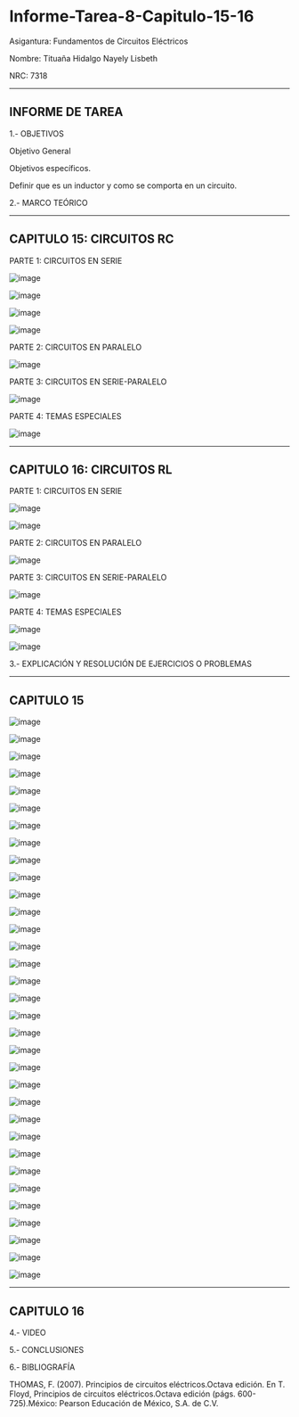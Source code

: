 # Informe-Tarea-8-Capitulo-15-16

Asigantura: Fundamentos de Circuitos Eléctricos

Nombre: Tituaña Hidalgo Nayely Lisbeth

NRC: 7318

----------------------------------------------------------------------------------------------------------------------------------------------
INFORME DE TAREA 
----------------------------------------------------------------------------------------------------------------------------------------------

1.- OBJETIVOS

Objetivo General


Objetivos específicos.

Definir que es un inductor y como se comporta en un circuito.

2.- MARCO TEÓRICO

----------------------------------------------------------------------------------------------------------------------------------------------
CAPITULO 15: CIRCUITOS RC
----------------------------------------------------------------------------------------------------------------------------------------------

PARTE 1: CIRCUITOS EN SERIE 

![image](https://user-images.githubusercontent.com/105722861/186336276-74c28c1a-5c45-43c4-bf38-beba55f86bf1.png)

![image](https://user-images.githubusercontent.com/105722861/186336324-4310443b-45c7-4599-8f22-ea3f562e5cfd.png)

![image](https://user-images.githubusercontent.com/105722861/186336389-2729afe1-3a7b-4dc3-989a-db2e09031a6e.png)

![image](https://user-images.githubusercontent.com/105722861/186336438-4e484f27-1e2f-4600-959b-9174f28b0c8e.png)

PARTE 2: CIRCUITOS EN PARALELO

![image](https://user-images.githubusercontent.com/105722861/186336477-4dc76eac-02ed-4c5b-8f07-6f72ca44dbdf.png)

PARTE 3: CIRCUITOS EN SERIE-PARALELO

![image](https://user-images.githubusercontent.com/105722861/186336523-1ab3752c-58d3-461e-8d08-c9e4229ef139.png)

PARTE 4: TEMAS ESPECIALES  

![image](https://user-images.githubusercontent.com/105722861/186336572-c1fe8174-829c-4c14-8e08-1b1f7248c227.png)

----------------------------------------------------------------------------------------------------------------------------------------------
CAPITULO 16: CIRCUITOS RL
----------------------------------------------------------------------------------------------------------------------------------------------

PARTE 1: CIRCUITOS EN SERIE 

![image](https://user-images.githubusercontent.com/105722861/186496442-d08714d9-e9d0-4ca3-966b-138900ce1752.png)

![image](https://user-images.githubusercontent.com/105722861/186496502-8d694623-cfe5-4006-b671-7675dc092c04.png)

PARTE 2: CIRCUITOS EN PARALELO

![image](https://user-images.githubusercontent.com/105722861/186496596-849030bb-b9ac-46e7-834b-854a0f5442c3.png)

PARTE 3: CIRCUITOS EN SERIE-PARALELO

![image](https://user-images.githubusercontent.com/105722861/186496654-78a0ddf4-d4a2-4935-bb5e-b36954acee08.png)

PARTE 4: TEMAS ESPECIALES 

![image](https://user-images.githubusercontent.com/105722861/186496720-479adb44-a3d4-49c7-8b4a-eea8606d54e0.png)

![image](https://user-images.githubusercontent.com/105722861/186496767-0e2f4fa5-4e52-497c-b153-bc5edc139641.png)

3.- EXPLICACIÓN Y RESOLUCIÓN DE EJERCICIOS O PROBLEMAS


----------------------------------------------------------------------------------------------------------------------------------------------
CAPITULO 15
----------------------------------------------------------------------------------------------------------------------------------------------

![image](https://user-images.githubusercontent.com/105722861/186576375-436ebca2-0ce5-43b6-b365-575338cfd2eb.png)

![image](https://user-images.githubusercontent.com/105722861/186576473-8a6f6c07-006a-43cb-b613-186764d07384.png)

![image](https://user-images.githubusercontent.com/105722861/186576550-208ed0b0-c3ba-46ba-adb3-856e9c7b0c7e.png)

![image](https://user-images.githubusercontent.com/105722861/186576642-677713eb-8a80-4dd0-b433-6537c2a704ce.png)

![image](https://user-images.githubusercontent.com/105722861/186576762-30eb4d47-1eab-446e-b22b-603d9cde9356.png)

![image](https://user-images.githubusercontent.com/105722861/186576837-c5ee1397-c0bc-4083-be43-1882013678cf.png)

![image](https://user-images.githubusercontent.com/105722861/186576981-9fcf34ff-f9e0-48b1-b414-cd12c2baac64.png)

![image](https://user-images.githubusercontent.com/105722861/186577064-f746bb15-b611-4130-91af-89c71a3158c7.png)

![image](https://user-images.githubusercontent.com/105722861/186577149-6c778a11-c2c1-4456-8913-68ac87437fd1.png)

![image](https://user-images.githubusercontent.com/105722861/186577237-863a0c71-3148-4dee-8f55-09fea9b45f88.png)

![image](https://user-images.githubusercontent.com/105722861/186577336-4d14af13-2241-4904-bed6-c83e6911789f.png)

![image](https://user-images.githubusercontent.com/105722861/186577497-bc7e9ee6-7015-4bb7-9b78-7ba5d6a365f4.png)

![image](https://user-images.githubusercontent.com/105722861/186577590-488a00e3-d8cc-4174-8fc9-3811262eefb6.png)

![image](https://user-images.githubusercontent.com/105722861/186577730-af3410a9-79b1-4738-8549-2d59ee9f7462.png)

![image](https://user-images.githubusercontent.com/105722861/186577810-c04f9549-f5ce-462f-aaaf-02d52b7d70e5.png)

![image](https://user-images.githubusercontent.com/105722861/186577905-fae76dd1-f431-4365-aa68-8f853aef052a.png)

![image](https://user-images.githubusercontent.com/105722861/186577998-ccf700c8-73ec-455a-9172-8ae314af1d29.png)

![image](https://user-images.githubusercontent.com/105722861/186578096-9f5854fb-40a6-4022-ad3e-284052f03c84.png)

![image](https://user-images.githubusercontent.com/105722861/186578241-25c6cf71-8e3a-408e-a84c-b27a84b570cd.png)

![image](https://user-images.githubusercontent.com/105722861/186578351-9d17e799-0783-4a22-8e64-c869753c93a1.png)

![image](https://user-images.githubusercontent.com/105722861/186578458-b9a09daa-7f74-4bff-b4b1-03851f6f4d02.png)

![image](https://user-images.githubusercontent.com/105722861/186578586-83d4523d-3442-48a9-b517-990250902028.png)

![image](https://user-images.githubusercontent.com/105722861/186578725-c424a4c5-811f-4316-8990-9d2d7e38d9b0.png)

![image](https://user-images.githubusercontent.com/105722861/186579038-8c5e6367-053b-4785-b49a-810ae924c787.png)

![image](https://user-images.githubusercontent.com/105722861/186579118-76ea9cc0-f147-4551-ada4-fdf12ac05853.png)

![image](https://user-images.githubusercontent.com/105722861/186579250-90680f79-a73f-4f80-9a6d-7755f983cbde.png)

![image](https://user-images.githubusercontent.com/105722861/186579368-4d460d90-6b95-4e7a-b13a-f9196825f725.png)

![image](https://user-images.githubusercontent.com/105722861/186579490-50efd685-e91d-40be-9428-9baa7cf8eba9.png)

![image](https://user-images.githubusercontent.com/105722861/186579680-e72e3bb6-2cd5-4c15-b28b-da7998d5cc54.png)

![image](https://user-images.githubusercontent.com/105722861/186579793-1e8bd92d-34dd-4da9-bcc0-169febc88d0f.png)

![image](https://user-images.githubusercontent.com/105722861/186579997-b538b39e-8a59-4c85-9729-0d16a5b062ff.png)

![image](https://user-images.githubusercontent.com/105722861/186580124-080af61a-76a3-424d-a140-d64200b3cdb1.png)

![image](https://user-images.githubusercontent.com/105722861/186580209-4b03a095-7dc9-4506-bcdc-2d25927d1854.png)

----------------------------------------------------------------------------------------------------------------------------------------------
CAPITULO 16
----------------------------------------------------------------------------------------------------------------------------------------------

4.- VIDEO

5.- CONCLUSIONES


6.- BIBLIOGRAFÍA

THOMAS, F. (2007). Principios de circuitos eléctricos.Octava edición. En T. Floyd, Principios de circuitos eléctricos.Octava edición (págs. 600-725).México: Pearson Educación de México, S.A. de C.V.


